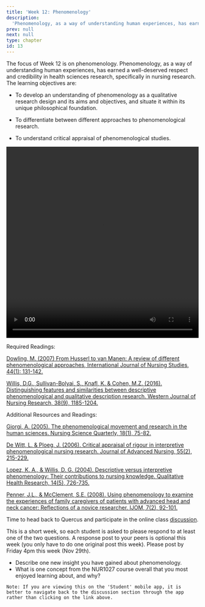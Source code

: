 ```yaml
---
title: 'Week 12: Phenomenology'
description:
  'Phenomenology, as a way of understanding human experiences, has earned a well-deserved respect and credibility in health sciences research, specifically in nursing research. '
prev: null
next: null
type: chapter
id: 13
---
```



<exercise id="1" title="Introduction">

The focus of Week 12 is on phenomenology.  Phenomenology, as a way of understanding human experiences, has earned a well-deserved respect and credibility in health sciences research, specifically in nursing research. The learning objectives are:

- To develop an understanding of phenomenology as a qualitative research design and its aims and objectives, and situate it within its unique philosophical foundation.

-  To differentiate between different approaches to phenomenological research.

- To understand critical appraisal of phenomenological studies.

</exercise>

<exercise id="2" title="Guest lecture by Amy Bender">

<video playsinline controls height="500px" width="100%">
    <source src="https://aconway.dev/images/phenom.mp4" type="video/mp4"/>
</video>

</exercise>

<exercise id="3" title="Readings">

Required Readings:

[Dowling, M. (2007) From Husserl to van Manen: A review of different phenomenological approaches, International Journal of Nursing Studies, 44(1): 131-142.](http://resolver.scholarsportal.info.myaccess.library.utoronto.ca/resolve/00207489/v44i0001/131_fhtvmarodpa.xml)

[Willis, D.G., Sullivan-Bolyai, S.,  Knafl, K. & Cohen, M.Z. (2016). Distinguishing features and similarities between descriptive phenomenological and qualitative description research. Western Journal of Nursing Research, 38(9), 1185-1204.](http://resolver.scholarsportal.info.myaccess.library.utoronto.ca/resolve/01939459/v38i0009/1185_dfasbdpaqdr.xml)

Additional Resources and Readings:


[Giorgi, A. (2005). The phenomenological movement and research in the human sciences. Nursing Science Quarterly, 18(1), 75-82.](http://resolver.scholarsportal.info.myaccess.library.utoronto.ca/resolve/08943184/v18i0001/75_tpmariths.xml)


[De Witt, L. & Ploeg, J. (2006). Critical appraisal of rigour in interpretive phenomenological nursing research. Journal of Advanced Nursing, 55(2), 215-229.](https://onlinelibrary-wiley-com.myaccess.library.utoronto.ca/doi/epdf/10.1111/j.1365-2648.2006.03898.x)

[Lopez, K. A., & Willis, D. G. (2004). Descriptive versus interpretive phenomenology: Their contributions to nursing knowledge. Qualitative Health Research, 14(5), 726-735.](http://resolver.scholarsportal.info.myaccess.library.utoronto.ca/resolve/10497323/v14i0005/726_dviptctnk.xml)

[Penner, J.L., & McClement, S.E. (2008). Using phenomenology to examine the experiences of family caregivers of patients with advanced head and neck cancer: Reflections of a novice researcher. IJOM, 7(2), 92-101.](http://journals.sagepub.com/doi/pdf/10.1177/160940690800700206)

</exercise>
 
<exercise id="4" title="Discussion">

Time to head back to Quercus and participate in the online class <a target="_parent" href="https://q.utoronto.ca/courses/113018/discussion_topics">discussion</a>.
 
This is a short week, so each student is asked to please respond to at least one of the two questions. A response post to your peers is optional this week (you only have to do one original post this week). Please post by Friday 4pm this week (Nov 29th).

- Describe one new insight you have gained about phenomenology.
- What is one concept from the NUR1027 course overall that you most enjoyed learning about, and why?


`Note: If you are viewing this on the 'Student' mobile app, it is better to navigate back to the discussion section through the app rather than clicking on the link above.`

</exercise>